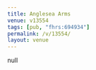 ```yaml
---
title: Anglesea Arms
venue: v13554
tags: [pub, "fhrs:694934"]
permalink: /v/13554/
layout: venue
---
```

null